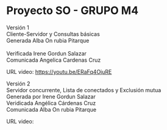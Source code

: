 # Proyecto SO - GRUPO M4

Versión 1 <br />
Cliente-Servidor y Consultas básicas <br />
Generada Alba On rubia Pitarque <br />  
Verificada Irene Gordun Salazar <br />
Comunicada Angelica Cardenas Cruz <br />

URL video: https://youtu.be/ERaFq4OjuRE <br />

Versión 2<br />
Servidor concurrente, Lista de conectados y Exclusión mutua <br />
Generada por Irene Gordun Salazar <br />
Veridicada Angélica Cárdenas Cruz  <br />
Comunicada Alba On rubia Pitarque  <br />

URL video:  <br />
